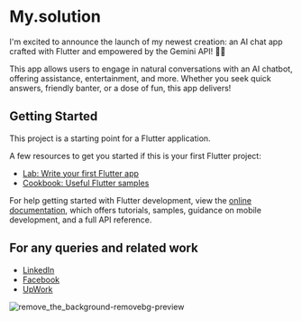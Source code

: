 # My.solution

I'm excited to announce the launch of my newest creation: an AI chat app crafted with Flutter and empowered by the Gemini API! 💬✨

This app allows users to engage in natural conversations with an AI chatbot, offering assistance, entertainment, and more. Whether you seek quick answers, friendly banter, or a dose of fun, this app delivers!

## Getting Started

This project is a starting point for a Flutter application.

A few resources to get you started if this is your first Flutter project:

- [Lab: Write your first Flutter app](https://docs.flutter.dev/get-started/codelab)
- [Cookbook: Useful Flutter samples](https://docs.flutter.dev/cookbook)

For help getting started with Flutter development, view the
[online documentation](https://docs.flutter.dev/), which offers tutorials,
samples, guidance on mobile development, and a full API reference.

## For any queries and related work
- [LinkedIn](https://www.linkedin.com/in/abdur-rehman-0713b8259/)
- [Facebook](https://www.facebook.com/profile.php?id=100011038110069)
- [UpWork](https://www.upwork.com/freelancers/~01852feeeab93cc0cb)

![remove_the_background-removebg-preview](https://github.com/Abdurehman339/Chat-AI/assets/117111541/1da8f5eb-fb22-4f53-87b6-3b1dbef29010)



